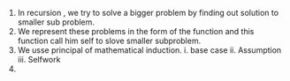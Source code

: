 1. In recursion , we try to solve a bigger problem by finding out solution to smaller sub problem.
2. We represent these problems in the form of the function and this function call him self to slove smaller subproblem.
3. We usse principal of mathematical induction.
    i. base case
    ii. Assumption
    iii. Selfwork
4. 